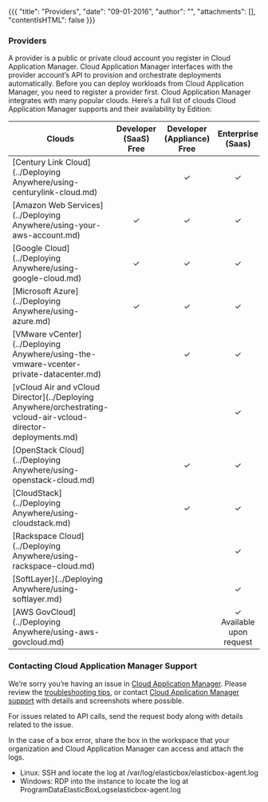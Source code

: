 {{{
"title": "Providers",
"date": "09-01-2016",
"author": "",
"attachments": [],
"contentIsHTML": false
}}}

### Providers

A provider is a public or private cloud account you register in Cloud Application Manager. Cloud Application Manager interfaces with the provider account’s API to provision and orchestrate deployments automatically. Before you can deploy workloads from Cloud Application Manager, you need to register a provider first. Cloud Application Manager integrates with many popular clouds. Here’s a full list of clouds Cloud Application Manager supports and their availability by Edition:

| Clouds | Developer <br> (SaaS) Free | Developer <br> (Appliance) Free | Enterprise <br> (Saas) | Enterprise <br> (Appliance) |
|-----|:-----:|:-----:|:-----:|:-----:|
| [Century Link Cloud](../Deploying Anywhere/using-centurylink-cloud.md) | | ✓ | ✓ | ✓ |
| [Amazon Web Services](../Deploying Anywhere/using-your-aws-account.md) | ✓ | ✓ | ✓ | ✓ |
| [Google Cloud](../Deploying Anywhere/using-google-cloud.md) | ✓ | ✓ | ✓ | ✓ |
| [Microsoft Azure](../Deploying Anywhere/using-azure.md) | ✓ | ✓ | ✓ | ✓ |
| [VMware vCenter](../Deploying Anywhere/using-the-vmware-vcenter-private-datacenter.md) |  | ✓ | ✓ | ✓ |
| [vCloud Air and vCloud Director](../Deploying Anywhere/orchestrating-vcloud-air-vcloud-director-deployments.md) |  |  | ✓ | ✓ |
| [OpenStack Cloud](../Deploying Anywhere/using-openstack-cloud.md) |  | ✓ | ✓ | ✓ |
| [CloudStack](../Deploying Anywhere/using-cloudstack.md) |  | ✓ | ✓ | ✓ |
| [Rackspace Cloud](../Deploying Anywhere/using-rackspace-cloud.md) |  |  | ✓ | ✓ |
| [SoftLayer](../Deploying Anywhere/using-softlayer.md) |  |  | ✓ | ✓ |
| [AWS GovCloud](../Deploying Anywhere/using-aws-govcloud.md) |  |  | ✓ <br> Available upon request | ✓ <br> Available upon request |

### Contacting Cloud Application Manager Support

We’re sorry you’re having an issue in [Cloud Application Manager](https://www.ctl.io/cloud-application-manager/). Please review the [troubleshooting tips](../Troubleshooting/troubleshooting-tips.md), or contact [Cloud Application Manager support](mailto:cloudsupport@centurylink.com) with details and screenshots where possible.

For issues related to API calls, send the request body along with details related to the issue.

In the case of a box error, share the box in the workspace that your organization and Cloud Application Manager can access and attach the logs.
* Linux: SSH and locate the log at /var/log/elasticbox/elasticbox-agent.log
* Windows: RDP into the instance to locate the log at ProgramDataElasticBoxLogselasticbox-agent.log

